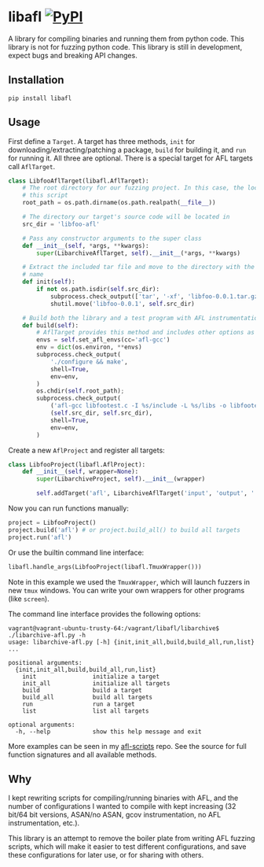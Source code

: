 # libafl [![PyPI](https://img.shields.io/pypi/v/libafl.svg?maxAge=2592000)]()

A library for compiling binaries and running them from python code. This library is not for fuzzing python code. This library is still in development, expect bugs and breaking API changes.

## Installation

```
pip install libafl
```

## Usage

First define a `Target`. A target has three methods, `init` for downloading/extracting/patching a package, `build` for building it, and `run` for running it. All three are optional. There is a special target for AFL targets call `AflTarget`.

``` python
class LibfooAflTarget(libafl.AflTarget):
    # The root directory for our fuzzing project. In this case, the location of
    # this script
    root_path = os.path.dirname(os.path.realpath(__file__))

    # The directory our target's source code will be located in
    src_dir = 'libfoo-afl'

    # Pass any constructor arguments to the super class
    def __init__(self, *args, **kwargs):
        super(LibarchiveAflTarget, self).__init__(*args, **kwargs)

    # Extract the included tar file and move to the directory with the correct
    # name
    def init(self):
        if not os.path.isdir(self.src_dir):
            subprocess.check_output(['tar', '-xf', 'libfoo-0.0.1.tar.gz'])
            shutil.move('libfoo-0.0.1', self.src_dir)

    # Build both the library and a test program with AFL instrumentation
    def build(self):
        # AflTarget provides this method and includes other options as well
        envs = self.set_afl_envs(cc='afl-gcc')
        env = dict(os.environ, **envs)
        subprocess.check_output(
            './configure && make',
            shell=True,
            env=env,
        )
        os.chdir(self.root_path);
        subprocess.check_output(
            ('afl-gcc libfootest.c -I %s/include -L %s/libs -o libfootest-afl') %
            (self.src_dir, self.src_dir),
            shell=True,
            env=env,
        )
```

Create a new `AflProject` and register all targets:

``` python
class LibfooProject(libafl.AflProject):
    def __init__(self, wrapper=None):
        super(LibarchiveProject, self).__init__(wrapper)

        self.addTarget('afl', LibarchiveAflTarget('input', 'output', './libfootest-afl', '@@'))
```

Now you can run functions manually:

``` python
project = LibfooProject()
project.build('afl') # or project.build_all() to build all targets
project.run('afl')
```

Or use the builtin command line interface:

``` python
libafl.handle_args(LibfooProject(libafl.TmuxWrapper()))
```

Note in this example we used the `TmuxWrapper`, which will launch fuzzers in new `tmux` windows. You can write your own wrappers for other programs (like `screen`).

The command line interface provides the following options:

```
vagrant@vagrant-ubuntu-trusty-64:/vagrant/libafl/libarchive$ ./libarchive-afl.py -h
usage: libarchive-afl.py [-h] {init,init_all,build,build_all,run,list} ...

positional arguments:
  {init,init_all,build,build_all,run,list}
    init                initialize a target
    init_all            initialize all targets
    build               build a target
    build_all           build all targets
    run                 run a target
    list                list all targets

optional arguments:
  -h, --help            show this help message and exit
```

More examples can be seen in my [afl-scripts](https://github.com/gsingh93/afl-scripts) repo. See the source for full function signatures and all available methods.

## Why

I kept rewriting scripts for compiling/running binaries with AFL, and the number of configurations I wanted to compile with kept increasing (32 bit/64 bit versions, ASAN/no ASAN, gcov instrumentation, no AFL instrumentation, etc.).

This library is an attempt to remove the boiler plate from writing AFL fuzzing scripts, which will make it easier to test different configurations, and save these configurations for later use, or for sharing with others.
